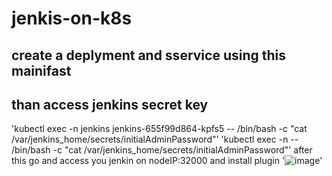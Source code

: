 # jenkis-on-k8s
## create a deplyment and sservice using this mainifast
## than access jenkins secret key 
'kubectl exec  -n jenkins jenkins-655f99d864-kpfs5 -- /bin/bash -c "cat /var/jenkins_home/secrets/initialAdminPassword"'
'kubectl exec  -n <nmespase> <pod> -- /bin/bash -c "cat /var/jenkins_home/secrets/initialAdminPassword"'
 after this go and access you jenkin on nodeIP:32000 and install plugin 
'![image](https://www.jenkins.io/doc/book/resources/scaling-jenkins-on-kubernetes/kubernetes-plugin-configuration.png)'


